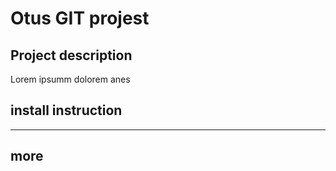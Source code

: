 # Otus GIT projest

## Project description
Lorem ipsumm dolorem anes

## install instruction
----------

## more